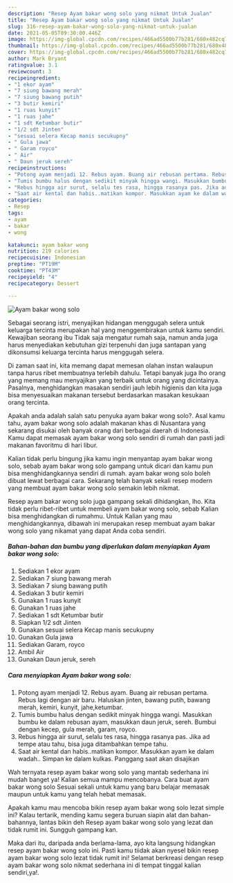 ```yaml
---
description: "Resep Ayam bakar wong solo yang nikmat Untuk Jualan"
title: "Resep Ayam bakar wong solo yang nikmat Untuk Jualan"
slug: 316-resep-ayam-bakar-wong-solo-yang-nikmat-untuk-jualan
date: 2021-05-05T09:30:00.446Z
image: https://img-global.cpcdn.com/recipes/466ad5500b77b281/680x482cq70/ayam-bakar-wong-solo-foto-resep-utama.jpg
thumbnail: https://img-global.cpcdn.com/recipes/466ad5500b77b281/680x482cq70/ayam-bakar-wong-solo-foto-resep-utama.jpg
cover: https://img-global.cpcdn.com/recipes/466ad5500b77b281/680x482cq70/ayam-bakar-wong-solo-foto-resep-utama.jpg
author: Mark Bryant
ratingvalue: 3.1
reviewcount: 3
recipeingredient:
- "1 ekor ayam"
- "7 siung bawang merah"
- "7 siung bawang putih"
- "3 butir kemiri"
- "1 ruas kunyit"
- "1 ruas jahe"
- "1 sdt Ketumbar butir"
- "1/2 sdt Jinten"
- "sesuai selera Kecap manis secukupny"
- " Gula jawa"
- " Garam royco"
- " Air"
- " Daun jeruk sereh"
recipeinstructions:
- "Potong ayam menjadi 12. Rebus ayam. Buang air rebusan pertama. Rebus lagi dengan air baru. Haluskan jinten, bawang putih, bawang merah, kemiri, kunyit, jahe,ketumbar."
- "Tumis bumbu halus dengan sedikit minyak hingga wangi. Masukkan bumbu ke dalam rebusan ayam, masukkan daun jeruk, sereh. Bumbui dengan kecep, gula merah, garam, royco."
- "Rebus hingga air surut, selalu tes rasa, hingga rasanya pas. Jika ad tempe atau tahu, bisa juga ditambahkan tempe tahu."
- "Saat air kental dan habis..matikan kompor. Masukkan ayam ke dalam wadah.. Simpan ke dalam kulkas. Panggang saat akan disajikan"
categories:
- Resep
tags:
- ayam
- bakar
- wong

katakunci: ayam bakar wong 
nutrition: 219 calories
recipecuisine: Indonesian
preptime: "PT19M"
cooktime: "PT43M"
recipeyield: "4"
recipecategory: Dessert

---
```



![Ayam bakar wong solo](https://img-global.cpcdn.com/recipes/466ad5500b77b281/680x482cq70/ayam-bakar-wong-solo-foto-resep-utama.jpg)

Sebagai seorang istri, menyajikan hidangan menggugah selera untuk keluarga tercinta merupakan hal yang menggembirakan untuk kamu sendiri. Kewajiban seorang ibu Tidak saja mengatur rumah saja, namun anda juga harus menyediakan kebutuhan gizi terpenuhi dan juga santapan yang dikonsumsi keluarga tercinta harus menggugah selera.

Di zaman  saat ini, kita memang dapat memesan olahan instan walaupun tanpa harus ribet membuatnya terlebih dahulu. Tetapi banyak juga lho orang yang memang mau menyajikan yang terbaik untuk orang yang dicintainya. Pasalnya, menghidangkan masakan sendiri jauh lebih higienis dan kita juga bisa menyesuaikan makanan tersebut berdasarkan masakan kesukaan orang tercinta. 



Apakah anda adalah salah satu penyuka ayam bakar wong solo?. Asal kamu tahu, ayam bakar wong solo adalah makanan khas di Nusantara yang sekarang disukai oleh banyak orang dari berbagai daerah di Indonesia. Kamu dapat memasak ayam bakar wong solo sendiri di rumah dan pasti jadi makanan favoritmu di hari libur.

Kalian tidak perlu bingung jika kamu ingin menyantap ayam bakar wong solo, sebab ayam bakar wong solo gampang untuk dicari dan kamu pun bisa menghidangkannya sendiri di rumah. ayam bakar wong solo boleh dibuat lewat berbagai cara. Sekarang telah banyak sekali resep modern yang membuat ayam bakar wong solo semakin lebih nikmat.

Resep ayam bakar wong solo juga gampang sekali dihidangkan, lho. Kita tidak perlu ribet-ribet untuk membeli ayam bakar wong solo, sebab Kalian bisa menghidangkan di rumahmu. Untuk Kalian yang mau menghidangkannya, dibawah ini merupakan resep membuat ayam bakar wong solo yang nikamat yang dapat Anda coba sendiri.

<!--inarticleads1-->

##### Bahan-bahan dan bumbu yang diperlukan dalam menyiapkan Ayam bakar wong solo:

1. Sediakan 1 ekor ayam
1. Sediakan 7 siung bawang merah
1. Sediakan 7 siung bawang putih
1. Sediakan 3 butir kemiri
1. Gunakan 1 ruas kunyit
1. Gunakan 1 ruas jahe
1. Sediakan 1 sdt Ketumbar butir
1. Siapkan 1/2 sdt Jinten
1. Gunakan sesuai selera Kecap manis secukupny
1. Gunakan  Gula jawa
1. Sediakan  Garam, royco
1. Ambil  Air
1. Gunakan  Daun jeruk, sereh




<!--inarticleads2-->

##### Cara menyiapkan Ayam bakar wong solo:

1. Potong ayam menjadi 12. Rebus ayam. Buang air rebusan pertama. Rebus lagi dengan air baru. Haluskan jinten, bawang putih, bawang merah, kemiri, kunyit, jahe,ketumbar.
1. Tumis bumbu halus dengan sedikit minyak hingga wangi. Masukkan bumbu ke dalam rebusan ayam, masukkan daun jeruk, sereh. Bumbui dengan kecep, gula merah, garam, royco.
1. Rebus hingga air surut, selalu tes rasa, hingga rasanya pas. Jika ad tempe atau tahu, bisa juga ditambahkan tempe tahu.
1. Saat air kental dan habis..matikan kompor. Masukkan ayam ke dalam wadah.. Simpan ke dalam kulkas. Panggang saat akan disajikan




Wah ternyata resep ayam bakar wong solo yang mantab sederhana ini mudah banget ya! Kalian semua mampu mencobanya. Cara buat ayam bakar wong solo Sesuai sekali untuk kamu yang baru belajar memasak maupun untuk kamu yang telah hebat memasak.

Apakah kamu mau mencoba bikin resep ayam bakar wong solo lezat simple ini? Kalau tertarik, mending kamu segera buruan siapin alat dan bahan-bahannya, lantas bikin deh Resep ayam bakar wong solo yang lezat dan tidak rumit ini. Sungguh gampang kan. 

Maka dari itu, daripada anda berlama-lama, ayo kita langsung hidangkan resep ayam bakar wong solo ini. Pasti kamu tiidak akan nyesel bikin resep ayam bakar wong solo lezat tidak rumit ini! Selamat berkreasi dengan resep ayam bakar wong solo nikmat sederhana ini di tempat tinggal kalian sendiri,ya!.


